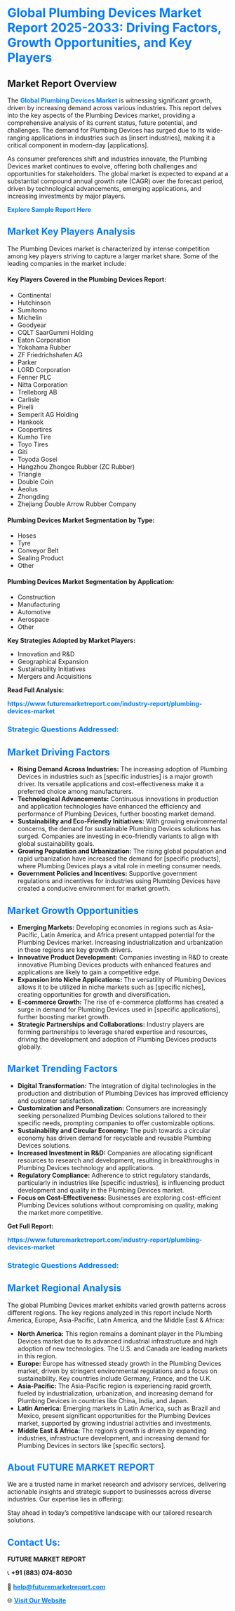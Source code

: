 <h1 style="color: #007BFF;">Global Plumbing Devices Market Report 2025-2033: Driving Factors, Growth Opportunities, and Key Players</h1>

<section id="overview">
<h2>Market Report Overview</h2>
<p>The <a href="https://www.futuremarketreport.com/industry-report/plumbing-devices-market" style="color: #007BFF; text-decoration: none;"><strong>Global Plumbing Devices Market</strong></a> is witnessing significant growth, driven by increasing demand across various industries. This report delves into the key aspects of the Plumbing Devices market, providing a comprehensive analysis of its current status, future potential, and challenges. The demand for Plumbing Devices has surged due to its wide-ranging applications in industries such as [insert industries], making it a critical component in modern-day [applications].</p>
<p>As consumer preferences shift and industries innovate, the Plumbing Devices market continues to evolve, offering both challenges and opportunities for stakeholders. The global market is expected to expand at a substantial compound annual growth rate (CAGR) over the forecast period, driven by technological advancements, emerging applications, and increasing investments by major players.</p>
</section>

<section id="overview">
<p><a href="https://www.futuremarketreport.com/request-sample/reportId=32529" style="color: #007BFF; text-decoration: none;"><strong>Explore Sample Report Here</strong></a></p>
</section>

<section id="key-players">
<h2 style="color: #007BFF;">Market Key Players Analysis</h2>
<p>The Plumbing Devices market is characterized by intense competition among key players striving to capture a larger market share. Some of the leading companies in the market include:</p>
<h4>Key Players Covered in the Plumbing Devices Report:</h4>
<ul><li>Continental</li><li>Hutchinson</li><li>Sumitomo</li><li>Michelin</li><li>Goodyear</li><li>CQLT SaarGummi Holding</li><li>Eaton Corporation</li><li>Yokohama Rubber</li><li>ZF Friedrichshafen AG</li><li>Parker</li><li>LORD Corporation</li><li>Fenner PLC</li><li>Nitta Corporation</li><li>Trelleborg AB</li><li>Carlisle</li><li>Pirelli</li><li>Semperit AG Holding</li><li>Hankook</li><li>Coopertires</li><li>Kumho Tire</li><li>Toyo Tires</li><li>Giti</li><li>Toyoda Gosei</li><li>Hangzhou Zhongce Rubber (ZC Rubber)</li><li>Triangle</li><li>Double Coin</li><li>Aeolus</li><li>Zhongding</li><li>Zhejiang Double Arrow Rubber Company</li></ul>
<h4>Plumbing Devices Market Segmentation by Type:</h4>
<ul><li>Hoses</li><li>Tyre</li><li>Conveyor Belt</li><li>Sealing Product</li><li>Other</li></ul>

<h4>Plumbing Devices Market Segmentation by Application:</h4>
<ul><li>Construction</li><li>Manufacturing</li><li>Automotive</li><li>Aerospace</li><li>Other</li></ul>
<p><strong>Key Strategies Adopted by Market Players:</strong></p>
<ul>
<li>Innovation and R&D</li>
<li>Geographical Expansion</li>
<li>Sustainability Initiatives</li>
<li>Mergers and Acquisitions</li>
</ul>
</section>

<section>
<p><strong>Read Full Analysis: </strong></p><a href="https://www.futuremarketreport.com/industry-report/plumbing-devices-market" style="color: #007BFF; text-decoration: none;"><strong>https://www.futuremarketreport.com/industry-report/plumbing-devices-market</strong></a>
<h3 style="color: #007BFF;">Strategic Questions Addressed:</h3>
</section>

<section id="driving-factors">
<h2 style="color: #007BFF;">Market Driving Factors</h2>
<ul>
<li><strong>Rising Demand Across Industries:</strong> The increasing adoption of Plumbing Devices in industries such as [specific industries] is a major growth driver. Its versatile applications and cost-effectiveness make it a preferred choice among manufacturers.</li>
<li><strong>Technological Advancements:</strong> Continuous innovations in production and application technologies have enhanced the efficiency and performance of Plumbing Devices, further boosting market demand.</li>
<li><strong>Sustainability and Eco-Friendly Initiatives:</strong> With growing environmental concerns, the demand for sustainable Plumbing Devices solutions has surged. Companies are investing in eco-friendly variants to align with global sustainability goals.</li>
<li><strong>Growing Population and Urbanization:</strong> The rising global population and rapid urbanization have increased the demand for [specific products], where Plumbing Devices plays a vital role in meeting consumer needs.</li>
<li><strong>Government Policies and Incentives:</strong> Supportive government regulations and incentives for industries using Plumbing Devices have created a conducive environment for market growth.</li>
</ul>
</section>

<section id="growth-opportunities">
<h2 style="color: #007BFF;">Market Growth Opportunities</h2>
<ul>
<li><strong>Emerging Markets:</strong> Developing economies in regions such as Asia-Pacific, Latin America, and Africa present untapped potential for the Plumbing Devices market. Increasing industrialization and urbanization in these regions are key growth drivers.</li>
<li><strong>Innovative Product Development:</strong> Companies investing in R&D to create innovative Plumbing Devices products with enhanced features and applications are likely to gain a competitive edge.</li>
<li><strong>Expansion into Niche Applications:</strong> The versatility of Plumbing Devices allows it to be utilized in niche markets such as [specific niches], creating opportunities for growth and diversification.</li>
<li><strong>E-commerce Growth:</strong> The rise of e-commerce platforms has created a surge in demand for Plumbing Devices used in [specific applications], further boosting market growth.</li>
<li><strong>Strategic Partnerships and Collaborations:</strong> Industry players are forming partnerships to leverage shared expertise and resources, driving the development and adoption of Plumbing Devices products globally.</li>
</ul>
</section>

<section id="trending-factors">
<h2 style="color: #007BFF;">Market Trending Factors</h2>
<ul>
<li><strong>Digital Transformation:</strong> The integration of digital technologies in the production and distribution of Plumbing Devices has improved efficiency and customer satisfaction.</li>
<li><strong>Customization and Personalization:</strong> Consumers are increasingly seeking personalized Plumbing Devices solutions tailored to their specific needs, prompting companies to offer customizable options.</li>
<li><strong>Sustainability and Circular Economy:</strong> The push towards a circular economy has driven demand for recyclable and reusable Plumbing Devices solutions.</li>
<li><strong>Increased Investment in R&D:</strong> Companies are allocating significant resources to research and development, resulting in breakthroughs in Plumbing Devices technology and applications.</li>
<li><strong>Regulatory Compliance:</strong> Adherence to strict regulatory standards, particularly in industries like [specific industries], is influencing product development and quality in the Plumbing Devices market.</li>
<li><strong>Focus on Cost-Effectiveness:</strong> Businesses are exploring cost-efficient Plumbing Devices solutions without compromising on quality, making the market more competitive.</li>
</ul>
</section>

<section>
<p><strong>Get Full Report: </strong></p><a href="https://www.futuremarketreport.com/industry-report/plumbing-devices-market" style="color: #007BFF; text-decoration: none;"><strong>https://www.futuremarketreport.com/industry-report/plumbing-devices-market</strong></a>
<h3 style="color: #007BFF;">Strategic Questions Addressed:</h3>
</section>


<section id="regional-analysis">
<h2 style="color: #007BFF;">Market Regional Analysis</h2>
<p>The global Plumbing Devices market exhibits varied growth patterns across different regions. The key regions analyzed in this report include North America, Europe, Asia-Pacific, Latin America, and the Middle East & Africa:</p>
<ul>
<li><strong>North America:</strong> This region remains a dominant player in the Plumbing Devices market due to its advanced industrial infrastructure and high adoption of new technologies. The U.S. and Canada are leading markets in this region.</li>
<li><strong>Europe:</strong> Europe has witnessed steady growth in the Plumbing Devices market, driven by stringent environmental regulations and a focus on sustainability. Key countries include Germany, France, and the U.K.</li>
<li><strong>Asia-Pacific:</strong> The Asia-Pacific region is experiencing rapid growth, fueled by industrialization, urbanization, and increasing demand for Plumbing Devices in countries like China, India, and Japan.</li>
<li><strong>Latin America:</strong> Emerging markets in Latin America, such as Brazil and Mexico, present significant opportunities for the Plumbing Devices market, supported by growing industrial activities and investments.</li>
<li><strong>Middle East & Africa:</strong> The region’s growth is driven by expanding industries, infrastructure development, and increasing demand for Plumbing Devices in sectors like [specific sectors].</li>
</ul>
</section>

<footer>
<h2 style="color: #007BFF;">About FUTURE MARKET REPORT</h2>
<p>We are a trusted name in market research and advisory services, delivering actionable insights and strategic support to businesses across diverse industries. Our expertise lies in offering:</p>

<p>Stay ahead in today’s competitive landscape with our tailored research solutions.</p>

<h2 style="color: #007BFF;">Contact Us:</h2>
<p><strong>FUTURE MARKET REPORT</strong></p>
<p>📞 <strong>+91 (883) 074-8030</strong></p>
<p>📧 <strong><a href="mailto:help@futuremarketreport.com" style="color: #007BFF;">help@futuremarketreport.com</a></strong></p>
<p>🌐 <strong><a href="https://www.futuremarketreport.com/" style="color: #007BFF;">Visit Our Website</a></strong></p>
</footer>
